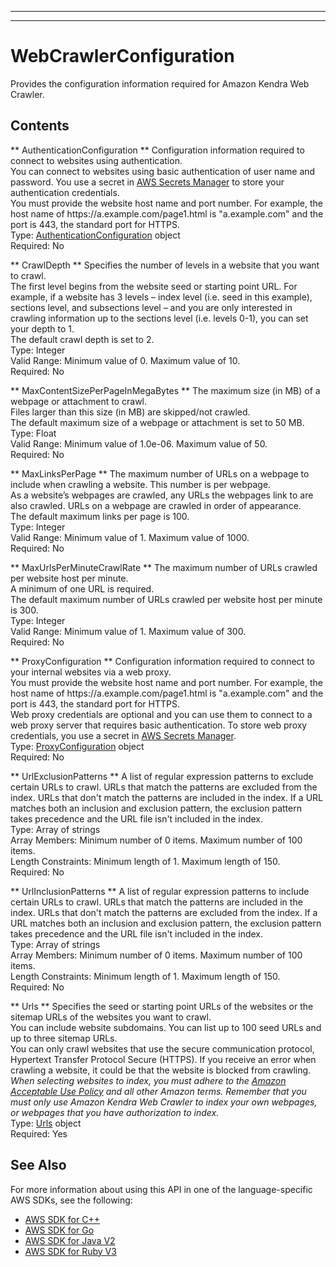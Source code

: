 --------

--------

# WebCrawlerConfiguration<a name="API_WebCrawlerConfiguration"></a>

Provides the configuration information required for Amazon Kendra Web Crawler\.

## Contents<a name="API_WebCrawlerConfiguration_Contents"></a>

 ** AuthenticationConfiguration **   <a name="Kendra-Type-WebCrawlerConfiguration-AuthenticationConfiguration"></a>
Configuration information required to connect to websites using authentication\.  
You can connect to websites using basic authentication of user name and password\. You use a secret in [AWS Secrets Manager](https://docs.aws.amazon.com/secretsmanager/latest/userguide/intro.html) to store your authentication credentials\.  
You must provide the website host name and port number\. For example, the host name of https://a\.example\.com/page1\.html is "a\.example\.com" and the port is 443, the standard port for HTTPS\.  
Type: [AuthenticationConfiguration](API_AuthenticationConfiguration.md) object  
Required: No

 ** CrawlDepth **   <a name="Kendra-Type-WebCrawlerConfiguration-CrawlDepth"></a>
Specifies the number of levels in a website that you want to crawl\.  
The first level begins from the website seed or starting point URL\. For example, if a website has 3 levels – index level \(i\.e\. seed in this example\), sections level, and subsections level – and you are only interested in crawling information up to the sections level \(i\.e\. levels 0\-1\), you can set your depth to 1\.  
The default crawl depth is set to 2\.  
Type: Integer  
Valid Range: Minimum value of 0\. Maximum value of 10\.  
Required: No

 ** MaxContentSizePerPageInMegaBytes **   <a name="Kendra-Type-WebCrawlerConfiguration-MaxContentSizePerPageInMegaBytes"></a>
The maximum size \(in MB\) of a webpage or attachment to crawl\.  
Files larger than this size \(in MB\) are skipped/not crawled\.  
The default maximum size of a webpage or attachment is set to 50 MB\.  
Type: Float  
Valid Range: Minimum value of 1\.0e\-06\. Maximum value of 50\.  
Required: No

 ** MaxLinksPerPage **   <a name="Kendra-Type-WebCrawlerConfiguration-MaxLinksPerPage"></a>
The maximum number of URLs on a webpage to include when crawling a website\. This number is per webpage\.  
As a website’s webpages are crawled, any URLs the webpages link to are also crawled\. URLs on a webpage are crawled in order of appearance\.  
The default maximum links per page is 100\.  
Type: Integer  
Valid Range: Minimum value of 1\. Maximum value of 1000\.  
Required: No

 ** MaxUrlsPerMinuteCrawlRate **   <a name="Kendra-Type-WebCrawlerConfiguration-MaxUrlsPerMinuteCrawlRate"></a>
The maximum number of URLs crawled per website host per minute\.  
A minimum of one URL is required\.  
The default maximum number of URLs crawled per website host per minute is 300\.  
Type: Integer  
Valid Range: Minimum value of 1\. Maximum value of 300\.  
Required: No

 ** ProxyConfiguration **   <a name="Kendra-Type-WebCrawlerConfiguration-ProxyConfiguration"></a>
Configuration information required to connect to your internal websites via a web proxy\.  
You must provide the website host name and port number\. For example, the host name of https://a\.example\.com/page1\.html is "a\.example\.com" and the port is 443, the standard port for HTTPS\.  
Web proxy credentials are optional and you can use them to connect to a web proxy server that requires basic authentication\. To store web proxy credentials, you use a secret in [AWS Secrets Manager](https://docs.aws.amazon.com/secretsmanager/latest/userguide/intro.html)\.  
Type: [ProxyConfiguration](API_ProxyConfiguration.md) object  
Required: No

 ** UrlExclusionPatterns **   <a name="Kendra-Type-WebCrawlerConfiguration-UrlExclusionPatterns"></a>
A list of regular expression patterns to exclude certain URLs to crawl\. URLs that match the patterns are excluded from the index\. URLs that don't match the patterns are included in the index\. If a URL matches both an inclusion and exclusion pattern, the exclusion pattern takes precedence and the URL file isn't included in the index\.  
Type: Array of strings  
Array Members: Minimum number of 0 items\. Maximum number of 100 items\.  
Length Constraints: Minimum length of 1\. Maximum length of 150\.  
Required: No

 ** UrlInclusionPatterns **   <a name="Kendra-Type-WebCrawlerConfiguration-UrlInclusionPatterns"></a>
A list of regular expression patterns to include certain URLs to crawl\. URLs that match the patterns are included in the index\. URLs that don't match the patterns are excluded from the index\. If a URL matches both an inclusion and exclusion pattern, the exclusion pattern takes precedence and the URL file isn't included in the index\.  
Type: Array of strings  
Array Members: Minimum number of 0 items\. Maximum number of 100 items\.  
Length Constraints: Minimum length of 1\. Maximum length of 150\.  
Required: No

 ** Urls **   <a name="Kendra-Type-WebCrawlerConfiguration-Urls"></a>
Specifies the seed or starting point URLs of the websites or the sitemap URLs of the websites you want to crawl\.  
You can include website subdomains\. You can list up to 100 seed URLs and up to three sitemap URLs\.  
You can only crawl websites that use the secure communication protocol, Hypertext Transfer Protocol Secure \(HTTPS\)\. If you receive an error when crawling a website, it could be that the website is blocked from crawling\.  
 *When selecting websites to index, you must adhere to the [Amazon Acceptable Use Policy](https://aws.amazon.com/aup/) and all other Amazon terms\. Remember that you must only use Amazon Kendra Web Crawler to index your own webpages, or webpages that you have authorization to index\.*   
Type: [Urls](API_Urls.md) object  
Required: Yes

## See Also<a name="API_WebCrawlerConfiguration_SeeAlso"></a>

For more information about using this API in one of the language\-specific AWS SDKs, see the following:
+  [AWS SDK for C\+\+](https://docs.aws.amazon.com/goto/SdkForCpp/kendra-2019-02-03/WebCrawlerConfiguration) 
+  [AWS SDK for Go](https://docs.aws.amazon.com/goto/SdkForGoV1/kendra-2019-02-03/WebCrawlerConfiguration) 
+  [AWS SDK for Java V2](https://docs.aws.amazon.com/goto/SdkForJavaV2/kendra-2019-02-03/WebCrawlerConfiguration) 
+  [AWS SDK for Ruby V3](https://docs.aws.amazon.com/goto/SdkForRubyV3/kendra-2019-02-03/WebCrawlerConfiguration) 